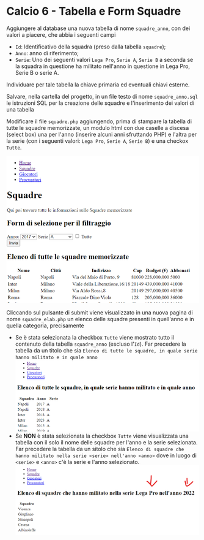 # Calcio 6 - Tabella e Form Squadre

Aggiungere al database una nuova tabella di nome `squadre_anno`, con dei valori a piacere,  che abbia i seguenti campi
* `Id`: Identificativo della squadra (preso dalla tabella `squadre`); 
* `Anno`: anno di riferimento;
* `Serie`: Uno dei seguenti valori `Lega Pro`, `Serie A`, `Serie B` a seconda se la squadra in questione ha militato nell'anno in questione in Lega Pro, Serie B o serie A.

Individuare per tale tabella la chiave primaria ed eventuali chiavi esterne.

Salvare, nella cartella del progetto, in un file testo di nome `squadre_anno.sql` le istruzioni SQL per la creazione delle squadre e l'inserimento dei valori di una tabella 

Modificare il file `squadre.php` aggiungendo, prima di stampare la tabella di tutte le squadre memorizzate, un modulo html  con due caselle a discesa (select box)  una per l'anno (inserire alcuni anni sfruttando PHP) e l'altra per la serie (con i seguenti valori: `Lega Pro`, `Serie A`, `Serie B`) e una checkox `Tutte`.

 ![Squadre](./img/Calcio6-Squadre.png)

Cliccando sul pulsante di submit viene visualizzato in una nuova pagina di nome `squadre_elab.php` un elenco delle squadre presenti in quell'anno e in quella categoria, precisamente 
* Se è stata selezionata la checkbox `Tutte` viene mostrato tutto il contenuto della tabella `squadre_anno` (escluso l'`Id`). Far precedere la tabella da un titolo che sia `Elenco di tutte le squadre, in quale serie hanno militato e in quale anno`
![Squadre](./img/Calcio6-Squadre_Elab_Tutte.png)
* Se **NON** è stata selezionata la checkbox `Tutte` viene visualizzata una tabella con il solo il nome delle squadre per l'anno e la serie selezionata. Far precedere la tabella da un sitolo che sia `Elenco di squadre che hanno militato nella serie <serie> nell'anno <anno>` dove in luogo di `<serie>` e `<anno>` c'è la serie e l'anno selezionato.
![Squadre](./img/Calcio6-Squadre_Elab.png)


